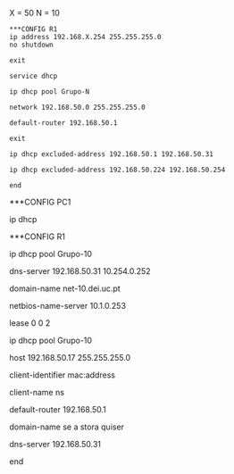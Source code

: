 X = 50  N = 10

	***CONFIG R1
	ip address 192.168.X.254 255.255.255.0
	no shutdown

	exit

	service dhcp

	ip dhcp pool Grupo-N

	network 192.168.50.0 255.255.255.0

	default-router 192.168.50.1

	exit

	ip dhcp excluded-address 192.168.50.1 192.168.50.31 

	ip dhcp excluded-address 192.168.50.224 192.168.50.254

	end
***CONFIG PC1

ip dhcp

***CONFIG R1

ip dhcp pool Grupo-10                                 

dns-server 192.168.50.31 10.254.0.252

domain-name net-10.dei.uc.pt

netbios-name-server 10.1.0.253

lease 0 0 2

ip dhcp pool Grupo-10

host 192.168.50.17 255.255.255.0

client-identifier mac:address

client-name ns

default-router 192.168.50.1

domain-name se a stora quiser

dns-server 192.168.50.31

end
